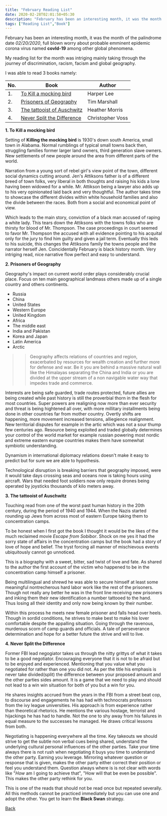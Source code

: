 ```yaml
---
title: "February Reading List"
date: 2020-02-28T02:01:58+05:30
description: "February has been an interesting month, it was the month of the palindrome date *02/20/2020*, full blown worry about probable emminent epidemic corona virus named **covId-19** among other global phenomena."
tags: ["Reading List","Book"]
---
```



February has been an interesting month, it was the month of the palindrome date *02/20/2020*, full blown worry about probable emminent epidemic corona virus named **covId-19** among other global phenomena.

My reading list for the month was intriging mainly taking through the journey of discrimination, racism, facism and global geography.

I was able to read 3 books namely:

| No. | Book                       | Author
|----|----------------------------| --------
| 1.  | [To Kill a mocking bird](https://www.amazon.com/Kill-Mockingbird-Harperperennial-Modern-Classics-ebook/dp/B00K0OI42W/ref=sr_1_1?keywords=killing+the+mockingbird&qid=1583126795&s=digital-text&sr=1-1)  | Harper Lee
| 2.  | [Prisoners of Geography](https://www.amazon.com/Prisoners-Geography-Explain-Everything-Politics-ebook/dp/B00V3L8ZHK/ref=sr_1_1?keywords=Prisoners+of+Geography&qid=1583126768&s=digital-text&sr=1-1)     | Tim Marshall
| 3.  | [The tattooist of Auschwitz](https://www.amazon.com/Tattooist-Auschwitz-Novel-Heather-Morris-ebook/dp/B0756DZ4C1/ref=sr_1_1?keywords=The+tattooist+of+Auschwitz&qid=1583126736&s=digital-text&sr=1-1) | Heather Morris
| 4.  | [Never Split the Difference](https://www.amazon.com/Never-Split-Difference-Negotiating-Depended-ebook/dp/B014DUR7L2) | Christopher Voss

**1. To Kill a mocking bird**

Setting of **Killing the mocking bird** is 1930's down south America, small town in Alabama. Normal rumblings of typical small towns back then, struggling families former larger land owners, third generation slave owners. New settlements of new people around the area from different parts of the world.

Narration from a young sort of rebel girl's view point of the town, different social dynamics cutting around. Jen's Attiksons father is of a different breed of town folks, very liberal in both thoughts and raising his kids a lone having been widowed for a while. 
Mr. Attikson being a lawyer also adds up to his very opinionated laid back and very thoughtful.
The author takes time to showcase the different divides within white household families and also the divide between the races. Both from a social and economical point of view.

Which leads to the main story, conviction of a black man accused of raping a white lady. This tears down the Attiksons with the towns folks who are thirsty for blood of Mr. Thompson.
The case proceedings in court seemed to favor Mr. Thompson the accused with all evidence pointing to his acquital only for the jury to find him guilty and given a jail term.
Eventually this leds to his suicide, this changes the Attiksons family the towns people and the narrator herself Jen. 
Coincidentally February is black history month. Very intriging read, nice narrative flow perfect and easy to understand. 


**2. Prisoners of Geography**

Geography's impact on current world order plays considerably crucial place. Focus on ten main geographical landmass others made up of a single country and others continents.

- Russia
- China
- United States
- Western Europe
- United Kingdom
- Africa
- The middle east
- India and Pakistan
- Korea and Japan
- Latin America
- Arctic

>> Geography affects relations of countries and region, exacerbated by resources for wealth creation and further more for defense and war. Be it you are behind a massive natural wall like the Himalayas separating the China and India or you are divided at the upper stream of a non navigable water way that impedes trade and commerce.

Interests are being safe guarded, trade routes protected, future allies are being created while past history is still the proverbial thorn in the flesh for most countries.
Super powers are realigning now more than ever security and threat is being hightened all over, with more millitary installments being done in other countries far from mother country.
Overtly shifts are happening, more movement increased tensions, alliegience realignment. New territorial disputes for example in the artic which was not a sour thump few centuries ago.
Resource being exploited and traded globally determines your control of the world market for example russian powering most nordic and extreme eastern europe countries makes them have somewhat symbiotic understanding.

Dynamism in international diplomacy relations doesn't make it easy to predict but for sure we are able to hypothesis.

Technological disruption is breaking barriers that geography imposed, were it would take days crossing seas and oceans now is taking hours using aircraft. Wars that needed foot soldiers now only require drones being operated by joysticks thousands of kilo meters away.


**3. The tattooist of Auschwitz**

Touching read from one of the worst past human history in the 20th century, during the period of 1940 and 1944. When the Nazis started rounding up Jews from across most of eastern Europe taking them to concentration camps.

To be honest when I first got the book I thought it would be the likes of the much reclaimed movie *Escape from Sobibor*. Shock on me yes it had the sorry state of affairs in the concentration camps but the book had a story of love of hope and belief.
The tryst forcing all manner of mischievous events ubiquitously cannot go unnoticed.

This is a biography with a sweet, bitter, sad twist of love and fate. As shared to the author the first account of the victim who happened to be in the concentration camp himself a prisoner.

Being multilingual and shrewd he was able to secure himself at least some meaningful nontrecherous hard labor work like the rest of the prisoners. Though not really any better he was in the front line receiving new prisoners and inking them their new identification a number tattooed to the hand. 
Thus losing all their identity and only now being known by their number. 

Within this process he meets new female prisoner and falls head over heels. Though in sordid conditions, he strives to make best to make his lover comfortable despite the appalling situation. Going through the ravenous, murderous scorn of camp guards and officials. 
A tale of perseverance determination and hope for a better future the strive and will to live.


**4. Never Split the Difference**

Former FBI lead negogiator takes us through the nitty grittys of what it takes to be a good negotiator.
Encouraging everyone that it is not to be afraid but to be enjoyed and experienced. Mentioning that you value what you negotiated for rather than one you did not.
As per the title his emphasis is never take divided(split) the difference between your proposed amount and the other parties sides amount. It is a game that we need to play and should not lead to a win win situation for both of you but a win for you.

He shares insights accrued from the years in the FBI from a street beat cop, to discourse and engagements he has had with technocrats professors from the ivy league universities. 
His approach is from experience rather than theoretical rhetorics. He mentions the various hostage, terrorist and hijackings he has had to handle. Not the one to shy away from his failures in equal measure to the successes he managed. He draws critical lessons from both.

Negotiating is happening everywhere all the time. Key takeouts we should strive to get the subtle non verbal cues being shared, understand the underlying cultural personal influences of the other parties.
Take your time always there is not rush when negotiating it buys you time to understand the other party. Earning you leverage. Mirroring whatever question or response that is given, makes the other party either correct their position or feel you understand them.
Question always where is is not clear with words like "*How* am I going to achieve that", "How will that be even be possible". This makes the other party rethink for you.

This is one of the reads that should not be read once but repeated severally. All this methods cannot be practiced immediately but you can use one and adopt the other. You get to learn the **Black Swan** strategy.


[Back](https://qprop.github.io/Galaxy-of-Thoughts/)
